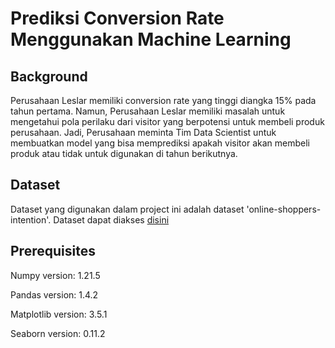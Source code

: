 # Prediksi Conversion Rate Menggunakan Machine Learning

## Background

Perusahaan Leslar memiliki conversion rate yang tinggi diangka 15% pada tahun pertama. Namun,
Perusahaan Leslar memiliki masalah untuk mengetahui pola perilaku dari visitor yang berpotensi
untuk membeli produk perusahaan. Jadi, Perusahaan meminta Tim Data Scientist untuk
membuatkan model yang bisa memprediksi apakah visitor akan membeli produk atau tidak
untuk digunakan di tahun berikutnya.

## Dataset

Dataset yang digunakan dalam project ini adalah dataset 'online-shoppers-intention'. Dataset dapat diakses [disini](https://www.kaggle.com/datasets/imakash3011/online-shoppers-purchasing-intention-dataset?resource=download)

## Prerequisites

Numpy version: 1.21.5

Pandas version: 1.4.2

Matplotlib version: 3.5.1

Seaborn version: 0.11.2